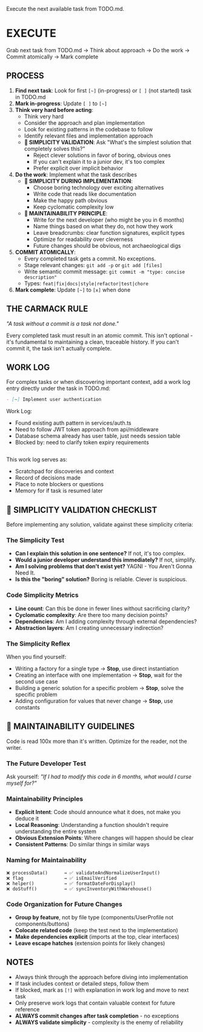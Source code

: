 Execute the next available task from TODO.md.

# EXECUTE

Grab next task from TODO.md → Think about approach → Do the work → Commit atomically → Mark complete

## PROCESS

1. **Find next task**: Look for first `[~]` (in-progress) or `[ ]` (not started) task in TODO.md
2. **Mark in-progress**: Update `[ ]` to `[~]`
3. **Think very hard before acting**:
   - Think very hard
   - Consider the approach and plan implementation
   - Look for existing patterns in the codebase to follow
   - Identify relevant files and implementation approach
   - **🎯 SIMPLICITY VALIDATION**: Ask "What's the simplest solution that completely solves this?"
     - Reject clever solutions in favor of boring, obvious ones
     - If you can't explain it to a junior dev, it's too complex
     - Prefer explicit over implicit behavior
4. **Do the work**: Implement what the task describes
   - **🎯 SIMPLICITY DURING IMPLEMENTATION**:
     - Choose boring technology over exciting alternatives
     - Write code that reads like documentation
     - Make the happy path obvious
     - Keep cyclomatic complexity low
   - **🎯 MAINTAINABILITY PRINCIPLE**:
     - Write for the next developer (who might be you in 6 months)
     - Name things based on what they do, not how they work
     - Leave breadcrumbs: clear function signatures, explicit types
     - Optimize for readability over cleverness
     - Future changes should be obvious, not archaeological digs
5. **COMMIT ATOMICALLY**:
   - Every completed task gets a commit. No exceptions.
   - Stage relevant changes: `git add -p` or `git add [files]`
   - Write semantic commit message: `git commit -m "type: concise description"`
   - Types: `feat|fix|docs|style|refactor|test|chore`
6. **Mark complete**: Update `[~]` to `[x]` when done

## THE CARMACK RULE

*"A task without a commit is a task not done."*

Every completed task must result in an atomic commit. This isn't optional - it's fundamental to maintaining a clean, traceable history. If you can't commit it, the task isn't actually complete.

## WORK LOG

For complex tasks or when discovering important context, add a work log entry directly under the task in TODO.md:

```markdown
- [~] Implement user authentication
  ```
  Work Log:
  - Found existing auth pattern in services/auth.ts
  - Need to follow JWT token approach from api/middleware
  - Database schema already has user table, just needs session table
  - Blocked by: need to clarify token expiry requirements
  ```
```

This work log serves as:
- Scratchpad for discoveries and context
- Record of decisions made
- Place to note blockers or questions
- Memory for if task is resumed later


## 🎯 SIMPLICITY VALIDATION CHECKLIST

Before implementing any solution, validate against these simplicity criteria:

### The Simplicity Test
- **Can I explain this solution in one sentence?** If not, it's too complex.
- **Would a junior developer understand this immediately?** If not, simplify.
- **Am I solving problems that don't exist yet?** YAGNI - You Aren't Gonna Need It.
- **Is this the "boring" solution?** Boring is reliable. Clever is suspicious.

### Code Simplicity Metrics
- **Line count**: Can this be done in fewer lines without sacrificing clarity?
- **Cyclomatic complexity**: Are there too many decision points?
- **Dependencies**: Am I adding complexity through external dependencies?
- **Abstraction layers**: Am I creating unnecessary indirection?

### The Simplicity Reflex
When you find yourself:
- Writing a factory for a single type → **Stop**, use direct instantiation
- Creating an interface with one implementation → **Stop**, wait for the second use case
- Building a generic solution for a specific problem → **Stop**, solve the specific problem
- Adding configuration for values that never change → **Stop**, use constants

## 🎯 MAINTAINABILITY GUIDELINES

Code is read 100x more than it's written. Optimize for the reader, not the writer.

### The Future Developer Test
Ask yourself: *"If I had to modify this code in 6 months, what would I curse myself for?"*

### Maintainability Principles
- **Explicit Intent**: Code should announce what it does, not make you deduce it
- **Local Reasoning**: Understanding a function shouldn't require understanding the entire system
- **Obvious Extension Points**: Where changes will happen should be clear
- **Consistent Patterns**: Do similar things in similar ways

### Naming for Maintainability
```
❌ processData()      → ✅ validateAndNormalizeUserInput()
❌ flag               → ✅ isEmailVerified
❌ helper()           → ✅ formatDateForDisplay()
❌ doStuff()          → ✅ syncInventoryWithWarehouse()
```

### Code Organization for Future Changes
- **Group by feature**, not by file type (components/UserProfile not components/buttons)
- **Colocate related code** (keep the test next to the implementation)
- **Make dependencies explicit** (imports at the top, clear interfaces)
- **Leave escape hatches** (extension points for likely changes)

## NOTES

- Always think through the approach before diving into implementation
- If task includes context or detailed steps, follow them
- If blocked, mark as `[!]` with explanation in work log and move to next task
- Only preserve work logs that contain valuable context for future reference
- **ALWAYS commit changes after task completion** - no exceptions
- **ALWAYS validate simplicity** - complexity is the enemy of reliability
